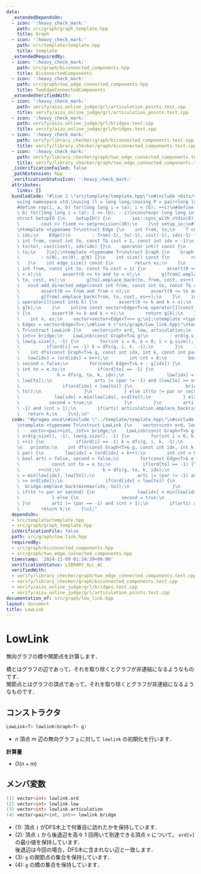 ```yaml
---
data:
  _extendedDependsOn:
  - icon: ':heavy_check_mark:'
    path: src/graph/graph_template.hpp
    title: Graph
  - icon: ':heavy_check_mark:'
    path: src/template/template.hpp
    title: template
  _extendedRequiredBy:
  - icon: ':heavy_check_mark:'
    path: src/graph/biconnected_components.hpp
    title: BiconnectedComponents
  - icon: ':heavy_check_mark:'
    path: src/graph/two_edge_connected_components.hpp
    title: TwoEdgeConnectedComponents
  _extendedVerifiedWith:
  - icon: ':heavy_check_mark:'
    path: verify/aizu_online_judge/grl/articulation_points.test.cpp
    title: verify/aizu_online_judge/grl/articulation_points.test.cpp
  - icon: ':heavy_check_mark:'
    path: verify/aizu_online_judge/grl/bridges.test.cpp
    title: verify/aizu_online_judge/grl/bridges.test.cpp
  - icon: ':heavy_check_mark:'
    path: verify/library_checker/graph/biconnected_components.test.cpp
    title: verify/library_checker/graph/biconnected_components.test.cpp
  - icon: ':heavy_check_mark:'
    path: verify/library_checker/graph/two_edge_connected_components.test.cpp
    title: verify/library_checker/graph/two_edge_connected_components.test.cpp
  _isVerificationFailed: false
  _pathExtension: hpp
  _verificationStatusIcon: ':heavy_check_mark:'
  attributes:
    links: []
  bundledCode: "#line 2 \"src/template/template.hpp\"\n#include <bits/stdc++.h>\n\
    using namespace std;\nusing ll = long long;\nusing P = pair<long long, long long>;\n\
    #define rep(i, a, b) for(long long i = (a); i < (b); ++i)\n#define rrep(i, a,\
    \ b) for(long long i = (a); i >= (b); --i)\nconstexpr long long inf = 4e18;\n\
    struct SetupIO {\n    SetupIO() {\n        ios::sync_with_stdio(0);\n        cin.tie(0);\n\
    \        cout << fixed << setprecision(30);\n    }\n} setup_io;\n#line 3 \"src/graph/graph_template.hpp\"\
    \ntemplate <typename T>\nstruct Edge {\n    int from, to;\n    T cost;\n    int\
    \ idx;\n    Edge()\n        : from(-1), to(-1), cost(-1), idx(-1) {}\n    Edge(const\
    \ int from, const int to, const T& cost = 1, const int idx = -1)\n        : from(from),\
    \ to(to), cost(cost), idx(idx) {}\n    operator int() const {\n        return\
    \ to;\n    }\n};\ntemplate <typename T>\nstruct Graph {\n    Graph(const int N)\n\
    \        : n(N), es(0), g(N) {}\n    int size() const {\n        return n;\n \
    \   }\n    int edge_size() const {\n        return es;\n    }\n    void add_edge(const\
    \ int from, const int to, const T& cost = 1) {\n        assert(0 <= from and from\
    \ < n);\n        assert(0 <= to and to < n);\n        g[from].emplace_back(from,\
    \ to, cost, es);\n        g[to].emplace_back(to, from, cost, es++);\n    }\n \
    \   void add_directed_edge(const int from, const int to, const T& cost = 1) {\n\
    \        assert(0 <= from and from < n);\n        assert(0 <= to and to < n);\n\
    \        g[from].emplace_back(from, to, cost, es++);\n    }\n    inline vector<Edge<T>>&\
    \ operator[](const int& k) {\n        assert(0 <= k and k < n);\n        return\
    \ g[k];\n    }\n    inline const vector<Edge<T>>& operator[](const int& k) const\
    \ {\n        assert(0 <= k and k < n);\n        return g[k];\n    }\n\n   private:\n\
    \    int n, es;\n    vector<vector<Edge<T>>> g;\n};\ntemplate <typename T>\nusing\
    \ Edges = vector<Edge<T>>;\n#line 4 \"src/graph/low_link.hpp\"\ntemplate <typename\
    \ T>\nstruct LowLink {\n    vector<int> ord, low, articulation;\n    vector<pair<int,\
    \ int>> bridge;\n    LowLink(const Graph<T>& g)\n        : ord(g.size(), -1),\
    \ low(g.size(), -1) {\n        for(int i = 0, k = 0; i < g.size(); ++i) {\n  \
    \          if(ord[i] == -1) k = dfs(g, i, k, -1);\n        }\n    }\n\n   private:\n\
    \    int dfs(const Graph<T>& g, const int idx, int k, const int par) {\n     \
    \   low[idx] = (ord[idx] = k++);\n        int cnt = 0;\n        bool arti = false,\
    \ second = false;\n        for(const Edge<T>& e : g[idx]) {\n            const\
    \ int to = e.to;\n            if(ord[to] == -1) {\n                ++cnt;\n  \
    \              k = dfs(g, to, k, idx);\n                low[idx] = min(low[idx],\
    \ low[to]);\n                arti |= (par != -1) and (low[to] >= ord[idx]);\n\
    \                if(ord[idx] < low[to]) {\n                    bridge.emplace_back(minmax(idx,\
    \ to));\n                }\n            } else if(to != par or second) {\n   \
    \             low[idx] = min(low[idx], ord[to]);\n            } else {\n     \
    \           second = true;\n            }\n        }\n        arti |= (par ==\
    \ -1) and (cnt > 1);\n        if(arti) articulation.emplace_back(idx);\n     \
    \   return k;\n    }\n};\n"
  code: "#pragma once\n#include \"../template/template.hpp\"\n#include \"./graph_template.hpp\"\
    \ntemplate <typename T>\nstruct LowLink {\n    vector<int> ord, low, articulation;\n\
    \    vector<pair<int, int>> bridge;\n    LowLink(const Graph<T>& g)\n        :\
    \ ord(g.size(), -1), low(g.size(), -1) {\n        for(int i = 0, k = 0; i < g.size();\
    \ ++i) {\n            if(ord[i] == -1) k = dfs(g, i, k, -1);\n        }\n    }\n\
    \n   private:\n    int dfs(const Graph<T>& g, const int idx, int k, const int\
    \ par) {\n        low[idx] = (ord[idx] = k++);\n        int cnt = 0;\n       \
    \ bool arti = false, second = false;\n        for(const Edge<T>& e : g[idx]) {\n\
    \            const int to = e.to;\n            if(ord[to] == -1) {\n         \
    \       ++cnt;\n                k = dfs(g, to, k, idx);\n                low[idx]\
    \ = min(low[idx], low[to]);\n                arti |= (par != -1) and (low[to]\
    \ >= ord[idx]);\n                if(ord[idx] < low[to]) {\n                  \
    \  bridge.emplace_back(minmax(idx, to));\n                }\n            } else\
    \ if(to != par or second) {\n                low[idx] = min(low[idx], ord[to]);\n\
    \            } else {\n                second = true;\n            }\n       \
    \ }\n        arti |= (par == -1) and (cnt > 1);\n        if(arti) articulation.emplace_back(idx);\n\
    \        return k;\n    }\n};"
  dependsOn:
  - src/template/template.hpp
  - src/graph/graph_template.hpp
  isVerificationFile: false
  path: src/graph/low_link.hpp
  requiredBy:
  - src/graph/biconnected_components.hpp
  - src/graph/two_edge_connected_components.hpp
  timestamp: '2024-11-09 01:34:39+09:00'
  verificationStatus: LIBRARY_ALL_AC
  verifiedWith:
  - verify/library_checker/graph/two_edge_connected_components.test.cpp
  - verify/library_checker/graph/biconnected_components.test.cpp
  - verify/aizu_online_judge/grl/bridges.test.cpp
  - verify/aizu_online_judge/grl/articulation_points.test.cpp
documentation_of: src/graph/low_link.hpp
layout: document
title: LowLink
---
```


# LowLink

無向グラフの橋や関節点を計算します．

橋とはグラフの辺であって，それを取り除くとグラフが非連結になるようなものです．<br>
関節点とはグラフの頂点であって，それを取り除くとグラフが非連結になるようなものです．

## コンストラクタ

```cpp
LowLink<T> lowlink(Graph<T> g)
```

- $n$ 頂点 $m$ 辺の無向グラフ `g` に対して `lowlink` の初期化を行います．

**計算量**

- $O(n + m)$

## メンバ変数

```cpp
(1) vector<int> lowlink.ord
(2) vector<int> lowlink.low
(3) vector<int> lowlink.articulation
(4) vector<pair<int, int>> lowlink.bridge
```

- (1): 頂点 `i` がDFS木上で何番目に訪れたかを保持しています．
- (2): 頂点 `i` から後退辺を高々 $1$ 回用いて到達できる頂点 $v$ について， `ord[v]` の最小値を保持しています．<br>
後退辺は今回の場合，DFS木に含まれない辺と一致します．
- (3): `g` の関節点の集合を保持しています．
- (4): `g` の橋の集合を保持しています．